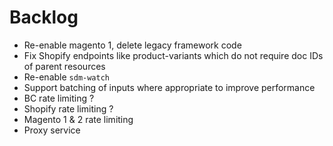# Backlog

- Re-enable magento 1, delete legacy framework code
- Fix Shopify endpoints like product-variants which do not require doc IDs of parent resources
- Re-enable `sdm-watch`
- Support batching of inputs where appropriate to improve performance
- BC rate limiting ?
- Shopify rate limiting ?
- Magento 1 & 2 rate limiting
- Proxy service
